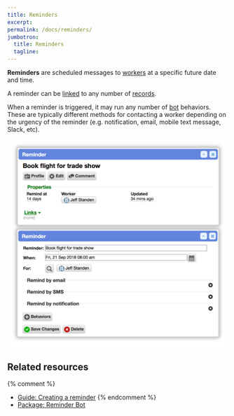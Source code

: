 ```yaml
---
title: Reminders
excerpt: 
permalink: /docs/reminders/
jumbotron:
  title: Reminders
  tagline: 
---
```


**Reminders** are scheduled messages to [workers](/docs/workers/) at a specific future date and time.

A reminder can be [linked](/docs/links/) to any number of [records](/docs/records/).

When a reminder is triggered, it may run any number of [bot](/docs/bots/) behaviors. These are typically different methods for contacting a worker depending on the urgency of the reminder (e.g. notification, email, mobile text message, Slack, etc).

<div class="cerb-screenshot">
<img src="/assets/images/docs/using-cerb/reminders/reminder.png" class="screenshot">
</div>

## Related resources

{% comment %}
* [Guide: Creating a reminder](/guides/reminders/creating/)
{% endcomment %}
* [Package: Reminder Bot](/packages/reminder-bot/)